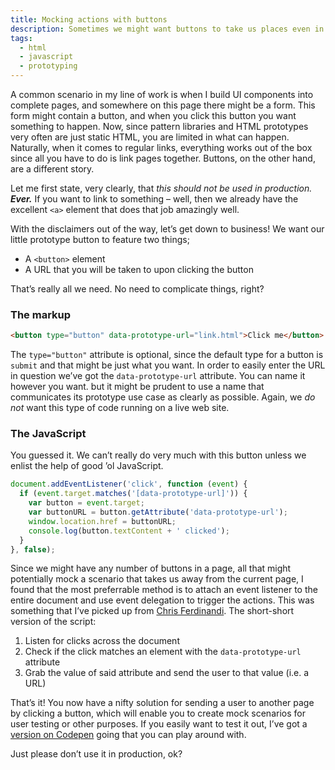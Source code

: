 ```yaml
---
title: Mocking actions with buttons
description: Sometimes we might want buttons to take us places even in prototypes. This solution helps mock flows in static HTML prototypes.
tags:
  - html
  - javascript
  - prototyping
---
```


A common scenario in my line of work is when I build UI components into complete pages, and somewhere on this page there might be a form. This form might contain a button, and when you click this button you want something to happen. Now, since pattern libraries and HTML prototypes very often are just static HTML, you are limited in what can happen. Naturally, when it comes to regular links, everything works out of the box since all you have to do is link pages together. Buttons, on the other hand, are a different story.

Let me first state, very clearly, that _this should not be used in production. **Ever.**_ If you want to link to something – well, then we already have the excellent `<a>` element that does that job amazingly well.

With the disclaimers out of the way, let’s get down to business! We want our little prototype button to feature two things;

* A `<button>` element
* A URL that you will be taken to upon clicking the button

That’s really all we need. No need to complicate things, right?

### The markup

```html
<button type="button" data-prototype-url="link.html">Click me</button>
```

The `type="button"` attribute is optional, since the default type for a button is `submit` and that might be just what you want. In order to easily enter the URL in question we’ve got the `data-prototype-url` attribute. You can name it however you want. but it might be prudent to use a name that communicates its prototype use case as clearly as possible. Again, we _do not_ want this type of code running on a live web site.

### The JavaScript

You guessed it. We can’t really do very much with this button unless we enlist the help of good ’ol JavaScript.

```javascript
document.addEventListener('click', function (event) {
  if (event.target.matches('[data-prototype-url]')) {
    var button = event.target;
    var buttonURL = button.getAttribute('data-prototype-url');
    window.location.href = buttonURL;
    console.log(button.textContent + ' clicked');
  }
}, false);
```

Since we might have any number of buttons in a page, all that might potentially mock a scenario that takes us away from the current page, I found that the most preferrable method is to attach an event listener to the entire document and use event delegation to trigger the actions. This was something that I’ve picked up from [Chris Ferdinandi](https://gomakethings.com/why-is-javascript-event-delegation-better-than-attaching-events-to-each-element/). The short-short version of the script:

1. Listen for clicks across the document
2. Check if the click matches an element with the `data-prototype-url` attribute
3. Grab the value of said attribute and send the user to that value (i.e. a URL)

That’s it! You now have a nifty solution for sending a user to another page by clicking a button, which will enable you to create mock scenarios for user testing or other purposes. If you easily want to test it out, I’ve got a [version on Codepen](https://codepen.io/frippz/pen/LJmeLy) going that you can play around with.

Just please don’t use it in production, ok?
